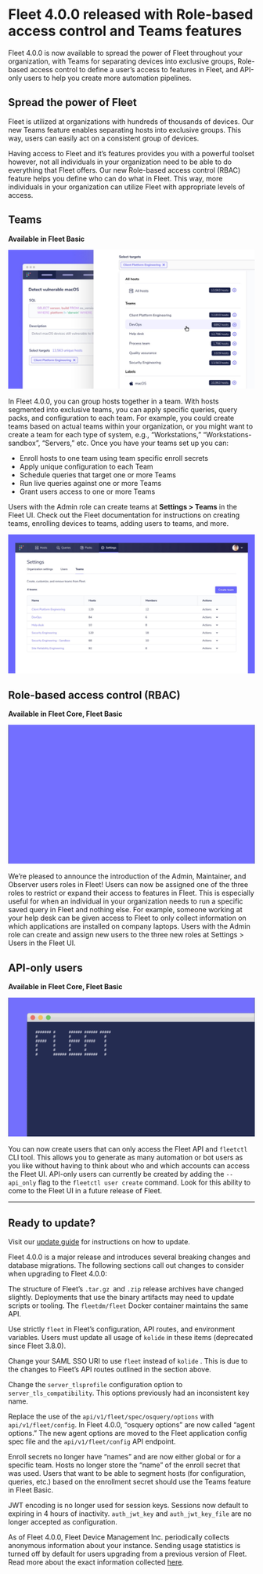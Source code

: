 # Fleet 4.0.0 released with Role-based access control and Teams features

Fleet 4.0.0 is now available to spread the power of Fleet throughout your organization, with Teams for separating devices into exclusive groups, Role-based access control to define a user’s access to features in Fleet, and API-only users to help you create more automation pipelines.

## Spread the power of Fleet

Fleet is utilized at organizations with hundreds of thousands of devices. Our new Teams feature enables separating hosts into exclusive groups. This way, users can easily act on a consistent group of devices.

Having access to Fleet and it’s features provides you with a powerful toolset however, not all individuals in your organization need to be able to do everything that Fleet offers. Our new Role-based access control (RBAC) feature helps you define who can do what in Fleet. This way, more individuals in your organization can utilize Fleet with appropriate levels of access.

## Teams
**Available in Fleet Basic**

![Teams](../website/assets/images/articles/fleet-4.0.0-1-700x393@2x.jpg)

In Fleet 4.0.0, you can group hosts together in a team. With hosts segmented into exclusive teams, you can apply specific queries, query packs, and configuration to each team. For example, you could create teams based on actual teams within your organization, or you might want to create a team for each type of system, e.g., “Workstations,” “Workstations-sandbox”, “Servers,” etc. Once you have your teams set up you can:

- Enroll hosts to one team using team specific enroll secrets
- Apply unique configuration to each Team
- Schedule queries that target one or more Teams
- Run live queries against one or more Teams
- Grant users access to one or more Teams

Users with the Admin role can create teams at **Settings > Teams** in the Fleet UI. Check out the Fleet documentation for instructions on creating teams, enrolling devices to teams, adding users to teams, and more.

![Teams](../website/assets/images/articles/fleet-4.0.0-2-700x393@2x.jpg)

## Role-based access control (RBAC)
**Available in Fleet Core, Fleet Basic**

![Role-based access control (RBAC)](../website/assets/images/articles/fleet-4.0.0-3-600x337@2x.gif)

We’re pleased to announce the introduction of the Admin, Maintainer, and Observer users roles in Fleet! Users can now be assigned one of the three roles to restrict or expand their access to features in Fleet. This is especially useful for when an individual in your organization needs to run a specific saved query in Fleet and nothing else. For example, someone working at your help desk can be given access to Fleet to only collect information on which applications are installed on company laptops. Users with the Admin role can create and assign new users to the three new roles at Settings > Users in the Fleet UI.

## API-only users
**Available in Fleet Core, Fleet Basic**

![API-only users](../website/assets/images/articles/fleet-4.0.0-4-600x337@2x.gif)

You can now create users that can only access the Fleet API and `fleetctl` CLI tool. This allows you to generate as many automation or bot users as you like without having to think about who and which accounts can access the Fleet UI. API-only users can currently be created by adding the `--api_only` flag to the `fleetctl user create` command. Look for this ability to come to the Fleet UI in a future release of Fleet.

---

## Ready to update?

Visit our [update guide](https://github.com/fleetdm/fleet/blob/7fd439f812611229eb290baee7688638940d2762/docs/1-Using-Fleet/7-Updating-Fleet.md) for instructions on how to update.

Fleet 4.0.0 is a major release and introduces several breaking changes and database migrations. The following sections call out changes to consider when upgrading to Fleet 4.0.0:

The structure of Fleet’s `.tar.gz `and `.zip` release archives have changed slightly. Deployments that use the binary artifacts may need to update scripts or tooling. The `fleetdm/fleet` Docker container maintains the same API.

Use strictly `fleet` in Fleet’s configuration, API routes, and environment variables. Users must update all usage of `kolide` in these items (deprecated since Fleet 3.8.0).

Change your SAML SSO URI to use `fleet` instead of `kolide` . This is due to the changes to Fleet’s API routes outlined in the section above.

Change the `server_tlsprofile` configuration option to `server_tls_compatibility`. This options previously had an inconsistent key name.

Replace the use of the `api/v1/fleet/spec/osquery/options` with `api/v1/fleet/config`. In Fleet 4.0.0, “osquery options” are now called “agent options.” The new agent options are moved to the Fleet application config spec file and the `api/v1/fleet/config` API endpoint.

Enroll secrets no longer have “names” and are now either global or for a specific team. Hosts no longer store the “name” of the enroll secret that was used. Users that want to be able to segment hosts (for configuration, queries, etc.) based on the enrollment secret should use the Teams feature in Fleet Basic.

JWT encoding is no longer used for session keys. Sessions now default to expiring in 4 hours of inactivity. `auth_jwt_key` and `auth_jwt_key_file` are no longer accepted as configuration.

As of Fleet 4.0.0, Fleet Device Management Inc. periodically collects anonymous information about your instance. Sending usage statistics is turned off by default for users upgrading from a previous version of Fleet. Read more about the exact information collected [here](https://github.com/fleetdm/fleet/blob/2f42c281f98e39a72ab4a5125ecd26d303a16a6b/docs/1-Using-Fleet/11-Usage-statistics.md).

<meta name="category" value="releases">
<meta name="authorFullName" value="Noah Talerman">
<meta name="authorGitHubUsername" value="noahtalerman">
<meta name="publishedOn" value="2021-06-30">
<meta name="articleTitle" value="Fleet 4.0.0 released with Role-based access control and Teams features">
<meta name="articleImageUrl" value="../website/assets/images/articles/fleet-4.0.0-cover-1600x900@2x.jpg">